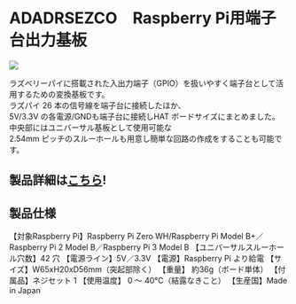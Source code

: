 # ADADRSEZCO　Raspberry Pi用端子台出力基板

![](https://bit-trade-one.co.jp/wp/wp-content/uploads/2018/04/8c1fb224dd04b2edb640d7d52a7ddc53.png)

ラズベリーパイに搭載された入出力端子（GPIO）を扱いやすく端子台として活用するための変換基板です。  
ラズパイ 26 本の信号線を端子台に接続したほか、  
5V/3.3V の各電源/GNDも端子台に接続しHAT ボードサイズにまとめました。  
中央部にはユニバーサル基板として使用可能な  
2.54mm ピッチのスルーホールも用意し簡単な回路の作成をすることも可能です。 

## 製品詳細は[こちら](https://bit-trade-one.co.jp/product/module/adrsezco/)!

## 製品仕様

【対象Raspberry Pi】Raspberry Pi Zero WH/Raspberry Pi Model B+／Raspberry Pi 2 Model B／Raspberry Pi 3 Model B
【ユニバーサルスルーホール穴数】42 穴
【電源ライン】5V／3.3V
【電源】Raspberry Pi より給電
【サイズ】W65xH20xD56mm（突起部除く）
【重量】 約36g（ボード単体）
【付属品】ネジセット 1
【使用温度】 0 ～ 40℃（結露なきこと）
【生産国】Made in Japan